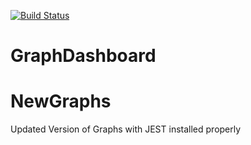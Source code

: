 [![Build Status](https://travis-ci.org/AdamBlunn/NewGraphs.svg?branch=master)](https://travis-ci.org/AdamBlunn/NewGraphs)
# GraphDashboard
# NewGraphs
Updated Version of Graphs with JEST installed properly
